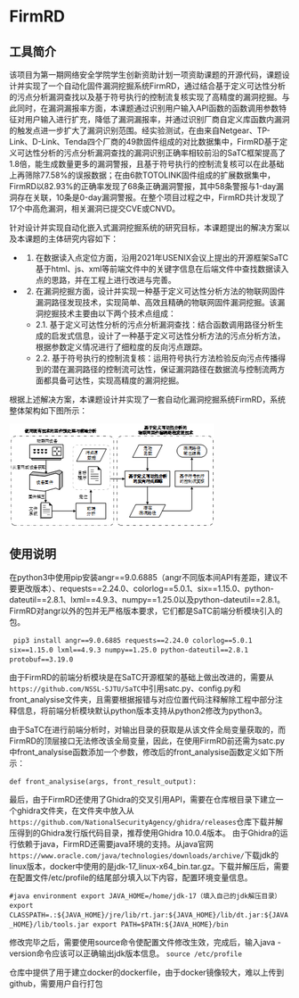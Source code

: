 # FirmRD 
## 工具简介
该项目为第一期网络安全学院学生创新资助计划一项资助课题的开源代码，课题设计并实现了一个自动化固件漏洞挖掘系统FirmRD，通过结合基于定义可达性分析的污点分析漏洞查找以及基于符号执行的控制流复核实现了高精度的漏洞挖掘。与此同时，在漏洞漏报率方面，本课题通过识别用户输入API函数的函数调用参数特征对用户输入进行扩充，降低了漏洞漏报率，并通过识别厂商自定义库函数内漏洞的触发点进一步扩大了漏洞识别范围。经实验测试，在由来自Netgear、TP-Link、D-Link、Tenda四个厂商的49款固件组成的对比数据集中，FirmRD基于定义可达性分析的污点分析漏洞查找的漏洞识别正确率相较前沿的SaTC框架提高了1.8倍，能生成数量更多的漏洞警报，且基于符号执行的控制流复核可以在此基础上再筛除77.58%的误报数据；在由6款TOTOLINK固件组成的扩展数据集中，FirmRD以82.93%的正确率发现了68条正确漏洞警报，其中58条警报与1-day漏洞存在关联，10条是0-day漏洞警报。在整个项目过程之中，FirmRD共计发现了17个中高危漏洞，相关漏洞已提交CVE或CNVD。

针对设计并实现自动化嵌入式漏洞挖掘系统的研究目标，本课题提出的解决方案以及本课题的主体研究内容如下：
- 1.	在数据读入点定位方面，沿用2021年USENIX会议上提出的开源框架SaTC基于html、js、xml等前端文件中的关键字信息在后端文件中查找数据读入点的思路，并在工程上进行改进与完善。
- 2.	在漏洞挖掘方面，设计并实现一种基于定义可达性分析方法的物联网固件漏洞路径发现技术，实现简单、高效且精确的物联网固件漏洞挖掘。该漏洞挖掘技术主要由以下两个技术点组成：
  - 2.1. 基于定义可达性分析的污点分析漏洞查找：结合函数调用路径分析生成的启发式信息，设计了一种基于定义可达性分析方法的污点分析方法，根据参数定义情况进行了细粒度的反向污点跟踪。
  - 2.2. 基于符号执行的控制流复核：运用符号执行方法检验反向污点传播得到的潜在漏洞路径的控制流可达性，保证漏洞路径在数据流与控制流两方面都具备可达性，实现高精度的漏洞挖掘。

根据上述解决方案，本课题设计并实现了一套自动化漏洞挖掘系统FirmRD，系统整体架构如下图所示：

![系统架构图片](./firmRD.png)


## 使用说明
在python3中使用pip安装angr==9.0.6885（angr不同版本间API有差距，建议不要更改版本）、requests==2.24.0、colorlog==5.0.1、six==1.15.0、python-dateutil==2.8.1、lxml==4.9.3、numpy==1.25.0以及python-dateutil==2.8.1。FirmRD对angr以外的包并无严格版本要求，它们都是SaTC前端分析模块引入的包。


`
pip3 install angr==9.0.6885 requests==2.24.0 colorlog==5.0.1 six==1.15.0 lxml==4.9.3 numpy==1.25.0 python-dateutil==2.8.1 protobuf==3.19.0`


由于FirmRD的前端分析模块是在SaTC开源框架的基础上做出改进的，需要从`https://github.com/NSSL-SJTU/SaTC`中引用satc.py、config.py和front_analysise文件夹，且需要根据报错与对应位置代码注释解除工程中部分注释信息，将前端分析模块默认python版本支持从python2修改为python3。


由于SaTC在进行前端分析时，对输出目录的获取是从该文件全局变量获取的，而FirmRD的顶层接口无法修改该全局变量，因此，在使用FirmRD前还需为satc.py中front_analysise函数添加一个参数，修改后的front_analysise函数定义如下所示：

`def front_analysise(args, front_result_output):`

最后，由于FirmRD还使用了Ghidra的交叉引用API，需要在仓库根目录下建立一个ghidra文件夹，在文件夹中放入从`https://github.com/NationalSecurityAgency/ghidra/releases`仓库下载并解压得到的Ghidra发行版代码目录，推荐使用Ghidra 10.0.4版本。
由于Ghidra的运行依赖于java，FirmRD还需要java环境的支持。从java官网`https://www.oracle.com/java/technologies/downloads/archive/`下载jdk的linux版本，docker中使用的是jdk-17_linux-x64_bin.tar.gz。下载并解压后，需要在配置文件/etc/profile的结尾部分填入以下内容，配置环境变量信息。

`#java environment
export JAVA_HOME=/home/jdk-17（填入自己的jdk解压目录）
export CLASSPATH=.:${JAVA_HOME}/jre/lib/rt.jar:${JAVA_HOME}/lib/dt.jar:${JAVA_HOME}/lib/tools.jar
export PATH=$PATH:${JAVA_HOME}/bin`

修改完毕之后，需要使用source命令使配置文件修改生效，完成后，输入java -version命令应该可以正确输出jdk版本信息。
`source /etc/profile`

仓库中提供了用于建立docker的dockerfile，由于docker镜像较大，难以上传到github，需要用户自行打包
